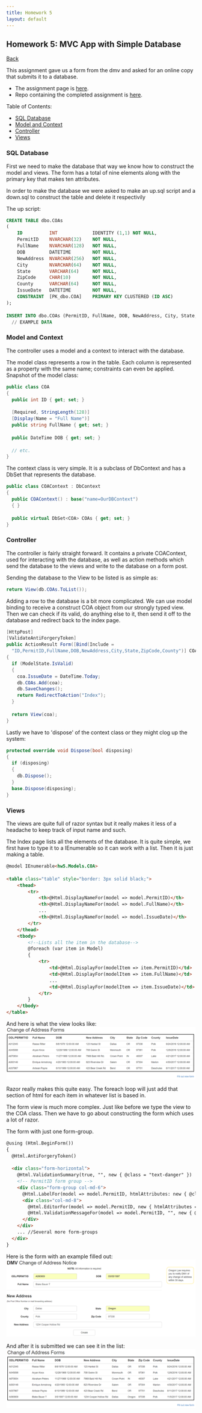 ```yaml
---
title: Homework 5
layout: default
---
```


## Homework 5: MVC App with Simple Database

[Back](../../)

This assignment gave us a form from the dmv and asked for an online copy that submits it to a database.
- The assignment page is [here](http://www.wou.edu/~morses/classes/cs46x/assignments/HW5.html).
- Repo containing the completed assignment is [here](https://bitbucket.org/blakebauer/cs460/).

Table of Contents:
+ [SQL Database](#sql-database)
+ [Model and Context](#model-and-context)
+ [Controller](#controller)
+ [Views](#views)

### SQL Database
First we need to make the database that way we know how to construct the model and views. The form has a total of nine elements along with the primary key that makes ten attributes. 

In order to make the database we were asked to make an up.sql script and a down.sql to construct the table and delete it respectivily

The up script:
```sql
CREATE TABLE dbo.COAs 
(
	ID          INT             IDENTITY (1,1) NOT NULL,
	PermitID    NVARCHAR(32)    NOT NULL,
	FullName    NVARCHAR(128)   NOT NULL,
	DOB         DATETIME        NOT NULL,
	NewAddress  NVARCHAR(256)   NOT NULL,
	City        NVARCHAR(64)    NOT NULL,
	State       VARCHAR(64)     NOT NULL,
	ZipCode     CHAR(10)        NOT NULL,
	County      VARCHAR(64)     NOT NULL,
	IssueDate   DATETIME        NOT NULL,
	CONSTRAINT  [PK_dbo.COA]    PRIMARY KEY CLUSTERED (ID ASC)
);

INSERT INTO dbo.COAs (PermitID, FullName, DOB, NewAddress, City, State, ZipCode, County, IssueDate) VALUES
  // EXAMPLE DATA
```

### Model and Context
The controller uses a model and a context to interact with the database.

The model class represents a row in the table. Each column is represented as a property with the same name; constraints can even be applied.
Snapshot of the model class:
```cs
public class COA
{
  public int ID { get; set; }

  [Required, StringLength(128)]
  [Display(Name = "Full Name")]
  public string FullName { get; set; }

  public DateTime DOB { get; set; }
  
  // etc.
}
```

The context class is very simple. It is a subclass of DbContext and has a DbSet<COA> that represents the database.
```cs
public class COAContext : DbContext
{
  public COAContext() : base("name=OurDBContext")
  { }

  public virtual DbSet<COA> COAs { get; set; }
}
```

### Controller
The controller is fairly straight forward. It contains a private COAContext, used for interacting with the database, as well as action methods which send the database to the views and write to the database on a form post.

Sending the database to the View to be listed is as simple as:
```cs
return View(db.COAs.ToList());
```

Adding a row to the database is a bit more complicated. We can use model binding to receive a construct COA object from our strongly typed view. Then we can check if its valid, do anything else to it, then send it off to the database and redirect back to the index page.
```cs
[HttpPost]
[ValidateAntiForgeryToken]
public ActionResult Form([Bind(Include = 
  "ID,PermitID,FullName,DOB,NewAddress,City,State,ZipCode,County")] COA coa)
{
  if (ModelState.IsValid)
  {
    coa.IssueDate = DateTime.Today;
    db.COAs.Add(coa);
    db.SaveChanges();
    return RedirectToAction("Index");
  }

  return View(coa);
}
```

Lastly we have to 'dispose' of the context class or they might clog up the system:
```cs
protected override void Dispose(bool disposing)
{
  if (disposing)
  {
    db.Dispose();
  }
  base.Dispose(disposing);
}
```

### Views
The views are quite full of razor syntax but it really makes it less of a headache to keep track of input name and such.

The Index page lists all the elements of the database. It is quite simple, we first have to type it to a IEnumerable<COA> so it can work with a list. Then it is just making a table.
```html
@model IEnumerable<hw5.Models.COA>

<table class="table" style="border: 3px solid black;">
    <thead>
        <tr>
            <th>@Html.DisplayNameFor(model => model.PermitID)</th>
            <th>@Html.DisplayNameFor(model => model.FullName)</th>
            ...
            <th>@Html.DisplayNameFor(model => model.IssueDate)</th>
        </tr>
    </thead>
    <tbody>
        <!--Lists all the item in the database-->
        @foreach (var item in Model)
        {
            <tr>
                <td>@Html.DisplayFor(modelItem => item.PermitID)</td>
                <td>@Html.DisplayFor(modelItem => item.FullName)</td>
                ...
                <td>@Html.DisplayFor(modelItem => item.IssueDate)</td>
            </tr>
        }
    </tbody>
</table>
```

And here is what the view looks like:
![List](list.png)

Razor really makes this quite easy. The foreach loop will just add that section of html for each item in whatever list is based in.

The form view is much more complex. Just like before we type the view to the COA class. Then we have to go about constructing the form which uses a lot of razor.

The form with just one form-group.
```html
@using (Html.BeginForm())
{
  @Html.AntiForgeryToken()

  <div class="form-horizontal">
    @Html.ValidationSummary(true, "", new { @class = "text-danger" })
    <!-- PermitID form group -->
    <div class="form-group col-md-6">
      @Html.LabelFor(model => model.PermitID, htmlAttributes: new { @class = "control-label col-md-4" })
      <div class="col-md-8">
        @Html.EditorFor(model => model.PermitID, new { htmlAttributes = new { @class = "form-control" } })
        @Html.ValidationMessageFor(model => model.PermitID, "", new { @class = "text-danger" })
      </div>
    </div>
    ... //Several more form-groups
  </div>
}
```

Here is the form with an example filled out:
![Form](form.png)

And after it is submitted we can see it in the list:
![List](lista.png)